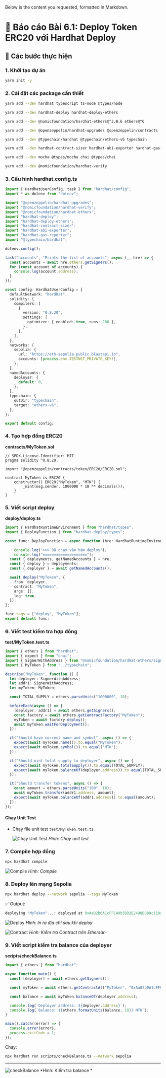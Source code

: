 Below is the content you requested, formatted in Markdown.

# 📘 Báo cáo Bài 6.1: Deploy Token ERC20 với Hardhat Deploy

## 🔧 Các bước thực hiện

### 1\. Khởi tạo dự án

```bash
yarn init -y
```

### 2\. Cài đặt các package cần thiết

```bash
yarn add --dev hardhat typescript ts-node @types/node

yarn add --dev hardhat-deploy hardhat-deploy-ethers

yarn add --dev @nomicfoundation/hardhat-ethers@^3.0.6 ethers@^6

yarn add --dev @openzeppelin/hardhat-upgrades @openzeppelin/contracts

yarn add --dev @typechain/hardhat @typechain/ethers-v6 typechain

yarn add --dev hardhat-contract-sizer hardhat-abi-exporter hardhat-gas-reporter

yarn add --dev mocha @types/mocha chai @types/chai

yarn add --dev @nomicfoundation/hardhat-verify
```

### 3\. Cấu hình hardhat.config.ts

```typescript
import { HardhatUserConfig, task } from "hardhat/config";
import * as dotenv from "dotenv";

import "@openzeppelin/hardhat-upgrades";
import "@nomicfoundation/hardhat-verify";
import "@nomicfoundation/hardhat-ethers";
import "hardhat-deploy";
import "hardhat-deploy-ethers";
import "hardhat-contract-sizer";
import "hardhat-abi-exporter";
import "hardhat-gas-reporter";
import "@typechain/hardhat";

dotenv.config();

task("accounts", "Prints the list of accounts", async (_, hre) => {
  const accounts = await hre.ethers.getSigners();
  for (const account of accounts) {
    console.log(account.address);
  }
});

const config: HardhatUserConfig = {
  defaultNetwork: "hardhat",
  solidity: {
    compilers: [
      {
        version: "0.8.20",
        settings: {
          optimizer: { enabled: true, runs: 200 },
        },
      },
    ],
  },
  networks: {
    sepolia: {
      url: "https://eth-sepolia.public.blastapi.io",
      accounts: [process.env.TESTNET_PRIVATE_KEY!],
    },
  },
  namedAccounts: {
    deployer: {
      default: 0,
    },
  },
  typechain: {
    outDir: "typechain",
    target: "ethers-v6",
  },
};

export default config;
```

### 4\. Tạo hợp đồng ERC20

**contracts/MyToken.sol**

```solidity
// SPDX-License-Identifier: MIT
pragma solidity ^0.8.20;

import "@openzeppelin/contracts/token/ERC20/ERC20.sol";

contract MyToken is ERC20 {
    constructor() ERC20("MyToken", "MTK") {
        _mint(msg.sender, 1000000 * 10 ** decimals());
    }
}
```

### 5\. Viết script deploy

**deploy/deploy.ts**

```typescript
import { HardhatRuntimeEnvironment } from "hardhat/types";
import { DeployFunction } from "hardhat-deploy/types";

const func: DeployFunction = async function (hre: HardhatRuntimeEnvironment) {

    console.log(">>> Đã chạy vào hàm deploy");
    console.log("====================");
  const { deployments, getNamedAccounts } = hre;
  const { deploy } = deployments;
  const { deployer } = await getNamedAccounts();

  await deploy("MyToken", {
    from: deployer,
    contract: "MyToken",
    args: [],
    log: true,
  });
};

func.tags = ["deploy", "MyToken"];
export default func;

```

### 6\. Viết test kiểm tra hợp đồng

**test/MyToken.test.ts**

```typescript
import { ethers } from "hardhat";
import { expect } from "chai";
import { SignerWithAddress } from "@nomicfoundation/hardhat-ethers/signers";
import { MyToken } from "../typechain";

describe("MyToken", function () {
  let deployer: SignerWithAddress;
  let addr1: SignerWithAddress;
  let myToken: MyToken;

  const TOTAL_SUPPLY = ethers.parseUnits("1000000", 18);

  beforeEach(async () => {
    [deployer, addr1] = await ethers.getSigners();
    const factory = await ethers.getContractFactory("MyToken");
    myToken = await factory.deploy();
    await myToken.waitForDeployment();
  });

  it("Should have correct name and symbol", async () => {
    expect(await myToken.name()).to.equal("MyToken");
    expect(await myToken.symbol()).to.equal("MTK");
  });

  it("Should mint total supply to deployer", async () => {
    expect(await myToken.totalSupply()).to.equal(TOTAL_SUPPLY);
    expect(await myToken.balanceOf(deployer.address)).to.equal(TOTAL_SUPPLY);
  });

  it("Should transfer tokens", async () => {
    const amount = ethers.parseUnits("100", 18);
    await myToken.transfer(addr1.address, amount);
    expect(await myToken.balanceOf(addr1.address)).to.equal(amount);
  });
});

```

#### **Chạy Unit Test**
- Chạy file unit test `test/MyToken.test.ts`.

  ![Chạy Unit Test](image/unittest.png)
  *Hình: Chạy unit test*



### 7\. Compile hợp đồng

```bash
npx hardhat compile
```
![Compile](image/compile.png)
  *Hình: Compile*



### 8\. Deploy lên mạng Sepolia

```bash
npx hardhat deploy --network sepolia --tags MyToken
```

✅ Output:

```python
deploying "MyToken"...: deployed at 0xAa02b0A1cFFC49b5BD2E2498B089c110a2426230
```
![Deploy](image/deploy.png)
  *Hình: In ra địa chỉ sau khi deploy*

![Contract](image/contract.png)
  *Hình: Kiểm tra Contract trên Ethersan*
### 9\. Viết script kiểm tra balance của deployer

**scripts/checkBalance.ts**

```typescript
import { ethers } from "hardhat";

async function main() {
  const [deployer] = await ethers.getSigners();

  const myToken = await ethers.getContractAt("MyToken", "0xAa02b0A1cFFC49b5BD2E2498B089c110a2426230");

  const balance = await myToken.balanceOf(deployer.address);

  console.log(`Deployer address: ${deployer.address}`);
  console.log(`Balance: ${ethers.formatUnits(balance, 18)} MTK`);
}

main().catch((error) => {
  console.error(error);
  process.exitCode = 1;
});
```

Chạy:

```bash
npx hardhat run scripts/checkBalance.ts --network sepolia
```

-----


![checkBalance](image/checkBalance.png)
  *Hình: Kiểm tra balance *

